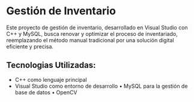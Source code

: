 # Gestión de Inventario
Este proyecto de gestión de inventario, desarrollado en Visual Studio con C++ y MySQL, busca renovar y optimizar el proceso de inventariado, reemplazando el método manual tradicional por una solución digital eficiente y precisa.

## Tecnologias Utilizadas:
- C++ como lenguaje principal
- Visual Studio como entorno de desarrollo
• MySQL para la gestión de base de datos
• OpenCV
